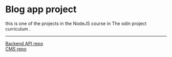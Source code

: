 # Blog app project

this is one of the projects in the NodeJS course in The odin project curriculum .

--- 
[Backend API repo](https://github.com/forge34/blog-backend)\
[CMS repo](https://github.com/forge34/blog-cms)
